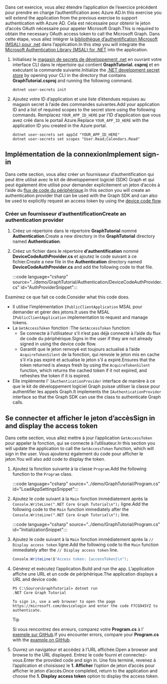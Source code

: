 <!-- markdownlint-disable MD002 MD041 -->

<span data-ttu-id="2f3f8-101">Dans cet exercice, vous allez étendre l’application de l’exercice précédent pour prendre en charge l’authentification avec Azure AD.</span><span class="sxs-lookup"><span data-stu-id="2f3f8-101">In this exercise you will extend the application from the previous exercise to support authentication with Azure AD.</span></span> <span data-ttu-id="2f3f8-102">Cela est nécessaire pour obtenir le jeton d’accès OAuth nécessaire pour appeler Microsoft Graph.</span><span class="sxs-lookup"><span data-stu-id="2f3f8-102">This is required to obtain the necessary OAuth access token to call the Microsoft Graph.</span></span> <span data-ttu-id="2f3f8-103">Dans cette étape, vous allez intégrer la [bibliothèque d’authentification Microsoft (MSAL) pour .net](https://github.com/AzureAD/microsoft-authentication-library-for-dotnet) dans l’application.</span><span class="sxs-lookup"><span data-stu-id="2f3f8-103">In this step you will integrate the [Microsoft Authentication Library (MSAL) for .NET](https://github.com/AzureAD/microsoft-authentication-library-for-dotnet) into the application.</span></span>

1. <span data-ttu-id="2f3f8-104">Initialisez le [magasin de secrets de développement .net](/aspnet/core/security/app-secrets) en ouvrant votre interface CLI dans le répertoire qui contient **GraphTutorial. csproj** et en exécutant la commande suivante.</span><span class="sxs-lookup"><span data-stu-id="2f3f8-104">Initialize the [.NET development secret store](/aspnet/core/security/app-secrets) by opening your CLI in the directory that contains **GraphTutorial.csproj** and running the following command.</span></span>

    ```Shell
    dotnet user-secrets init
    ```

1. <span data-ttu-id="2f3f8-105">Ajoutez votre ID d’application et une liste d’étendues requises au magasin secret à l’aide des commandes suivantes.</span><span class="sxs-lookup"><span data-stu-id="2f3f8-105">Add your application ID and a list of required scopes to the secret store using the following commands.</span></span> <span data-ttu-id="2f3f8-106">Remplacez `YOUR_APP_ID_HERE` par l’ID d’application que vous avez créé dans le portail Azure.</span><span class="sxs-lookup"><span data-stu-id="2f3f8-106">Replace `YOUR_APP_ID_HERE` with the application ID you created in the Azure portal.</span></span>

    ```Shell
    dotnet user-secrets set appId "YOUR_APP_ID_HERE"
    dotnet user-secrets set scopes "User.Read;Calendars.Read"
    ```

## <a name="implement-sign-in"></a><span data-ttu-id="2f3f8-107">Implémentation de la connexion</span><span class="sxs-lookup"><span data-stu-id="2f3f8-107">Implement sign-in</span></span>

<span data-ttu-id="2f3f8-108">Dans cette section, vous allez créer un fournisseur d’authentification qui peut être utilisé avec le kit de développement logiciel (SDK) Graph et qui peut également être utilisé pour demander explicitement un jeton d’accès à l’aide du [flux de code du périphérique](https://docs.microsoft.com/azure/active-directory/develop/v2-oauth2-device-code).</span><span class="sxs-lookup"><span data-stu-id="2f3f8-108">In this section you will create an authentication provider that can be used with the Graph SDK and can also be used to explicitly request an access token by using the [device code flow](https://docs.microsoft.com/azure/active-directory/develop/v2-oauth2-device-code).</span></span>

### <a name="create-an-authentication-provider"></a><span data-ttu-id="2f3f8-109">Créer un fournisseur d’authentification</span><span class="sxs-lookup"><span data-stu-id="2f3f8-109">Create an authentication provider</span></span>

1. <span data-ttu-id="2f3f8-110">Créez un répertoire dans le répertoire **GraphTutorial** nommé **Authentication**.</span><span class="sxs-lookup"><span data-stu-id="2f3f8-110">Create a new directory in the **GraphTutorial** directory named **Authentication**.</span></span>
1. <span data-ttu-id="2f3f8-111">Créez un fichier dans le répertoire **d’authentification** nommé **DeviceCodeAuthProvider.cs** et ajoutez le code suivant à ce fichier.</span><span class="sxs-lookup"><span data-stu-id="2f3f8-111">Create a new file in the **Authentication** directory named **DeviceCodeAuthProvider.cs** and add the following code to that file.</span></span>

    :::code language="csharp" source="../demo/GraphTutorial/Authentication/DeviceCodeAuthProvider.cs" id="AuthProviderSnippet":::

<span data-ttu-id="2f3f8-112">Examinez ce que fait ce code.</span><span class="sxs-lookup"><span data-stu-id="2f3f8-112">Consider what this code does.</span></span>

- <span data-ttu-id="2f3f8-113">Il utilise l’implémentation `IPublicClientApplication` MSAL pour demander et gérer des jetons.</span><span class="sxs-lookup"><span data-stu-id="2f3f8-113">It uses the MSAL `IPublicClientApplication` implementation to request and manage tokens.</span></span>
- <span data-ttu-id="2f3f8-114">La `GetAccessToken` fonction :</span><span class="sxs-lookup"><span data-stu-id="2f3f8-114">The `GetAccessToken` function:</span></span>
  - <span data-ttu-id="2f3f8-115">Se connecte à l’utilisateur s’il n’est pas déjà connecté à l’aide du flux de code du périphérique.</span><span class="sxs-lookup"><span data-stu-id="2f3f8-115">Signs in the user if they are not already signed in using the device code flow.</span></span>
  - <span data-ttu-id="2f3f8-116">Garantit que le jeton renvoyé est toujours actualisé à l’aide `AcquireTokenSilent` de la fonction, qui renvoie le jeton mis en cache s’il n’a pas expiré et actualise le jeton s’il a expiré.</span><span class="sxs-lookup"><span data-stu-id="2f3f8-116">Ensures that the token returned is always fresh by using the `AcquireTokenSilent` function, which returns the cached token if it not expired, and refreshes the token if it is expired.</span></span>
- <span data-ttu-id="2f3f8-117">Elle implémente l' `IAuthenticationProvider` interface de manière à ce que le kit de développement logiciel Graph puisse utiliser la classe pour authentifier les appels Graph.</span><span class="sxs-lookup"><span data-stu-id="2f3f8-117">It implements the `IAuthenticationProvider` interface so that the Graph SDK can use the class to authenticate Graph calls.</span></span>

## <a name="sign-in-and-display-the-access-token"></a><span data-ttu-id="2f3f8-118">Se connecter et afficher le jeton d’accès</span><span class="sxs-lookup"><span data-stu-id="2f3f8-118">Sign in and display the access token</span></span>

<span data-ttu-id="2f3f8-119">Dans cette section, vous allez mettre à jour l’application `GetAccessToken` pour appeler la fonction, qui se connecte à l’utilisateur.</span><span class="sxs-lookup"><span data-stu-id="2f3f8-119">In this section you will update the application to call the `GetAccessToken` function, which will sign in the user.</span></span> <span data-ttu-id="2f3f8-120">Vous ajouterez également du code pour afficher le jeton.</span><span class="sxs-lookup"><span data-stu-id="2f3f8-120">You will also add code to display the token.</span></span>

1. <span data-ttu-id="2f3f8-121">Ajoutez la fonction suivante à la classe `Program`.</span><span class="sxs-lookup"><span data-stu-id="2f3f8-121">Add the following function to the `Program` class.</span></span>

    :::code language="csharp" source="../demo/GraphTutorial/Program.cs" id="LoadAppSettingsSnippet":::

1. <span data-ttu-id="2f3f8-122">Ajoutez le code suivant à la `Main` fonction immédiatement après la `Console.WriteLine(".NET Core Graph Tutorial\n");` ligne.</span><span class="sxs-lookup"><span data-stu-id="2f3f8-122">Add the following code to the `Main` function immediately after the `Console.WriteLine(".NET Core Graph Tutorial\n");` line.</span></span>

    :::code language="csharp" source="../demo/GraphTutorial/Program.cs" id="InitializationSnippet":::

1. <span data-ttu-id="2f3f8-123">Ajoutez le code suivant à la `Main` fonction immédiatement après la `// Display access token` ligne.</span><span class="sxs-lookup"><span data-stu-id="2f3f8-123">Add the following code to the `Main` function immediately after the `// Display access token` line.</span></span>

    ```csharp
    Console.WriteLine($"Access token: {accessToken}\n");
    ```

1. <span data-ttu-id="2f3f8-124">Générez et exécutez l’application.</span><span class="sxs-lookup"><span data-stu-id="2f3f8-124">Build and run the app.</span></span> <span data-ttu-id="2f3f8-125">L’application affiche une URL et un code de périphérique.</span><span class="sxs-lookup"><span data-stu-id="2f3f8-125">The application displays a URL and device code.</span></span>

    ```Shell
    PS C:\Source\GraphTutorial> dotnet run
    .NET Core Graph Tutorial

    To sign in, use a web browser to open the page https://microsoft.com/devicelogin and enter the code F7CG945YZ to authenticate.
    ```

    > [!TIP]
    > <span data-ttu-id="2f3f8-126">Si vous rencontrez des erreurs, comparez votre **Program.cs** à l' [exemple sur GitHub](https://github.com/microsoftgraph/msgraph-training-dotnet-core/blob/master/demo/GraphTutorial/Program.cs).</span><span class="sxs-lookup"><span data-stu-id="2f3f8-126">If you encounter errors, compare your **Program.cs** with the [example on GitHub](https://github.com/microsoftgraph/msgraph-training-dotnet-core/blob/master/demo/GraphTutorial/Program.cs).</span></span>

1. <span data-ttu-id="2f3f8-127">Ouvrez un navigateur et accédez à l’URL affichée.</span><span class="sxs-lookup"><span data-stu-id="2f3f8-127">Open a browser and browse to the URL displayed.</span></span> <span data-ttu-id="2f3f8-128">Entrez le code fourni et connectez-vous.</span><span class="sxs-lookup"><span data-stu-id="2f3f8-128">Enter the provided code and sign in.</span></span> <span data-ttu-id="2f3f8-129">Une fois terminé, revenez à l’application et choisissez le **1. Afficher** l’option de jeton d’accès pour afficher le jeton d’accès.</span><span class="sxs-lookup"><span data-stu-id="2f3f8-129">Once completed, return to the application and choose the **1. Display access token** option to display the access token.</span></span>
